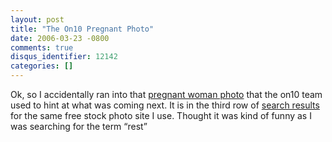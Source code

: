 ```yaml
---
layout: post
title: "The On10 Pregnant Photo"
date: 2006-03-23 -0800
comments: true
disqus_identifier: 12142
categories: []
---
```

Ok, so I accidentally ran into that [pregnant woman
photo](http://haacked.com/archive/2006/03/06/BeyondChannel9.aspx "Beyond Channel 9")
that the on10 team used to hint at what was coming next. It is in the
third row of [search
results](http://www.sxc.hu/browse.phtml?f=search&w=1&txt=rest&p=2 "Stock Exchange")
for the same free stock photo site I use. Thought it was kind of funny
as I was searching for the term “rest”


